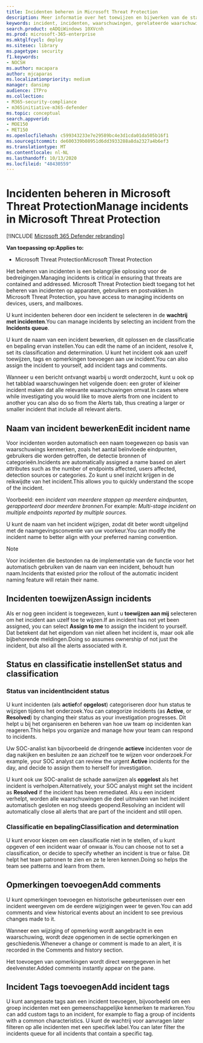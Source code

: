 ```yaml
---
title: Incidenten beheren in Microsoft Threat Protection
description: Meer informatie over het toewijzen en bijwerken van de status.
keywords: incident, incidenten, waarschuwingen, gerelateerde waarschuwingen, toewijzen, bijwerken, status, beheren, classificatie, Microsoft, 365, m365
search.product: eADQiWindows 10XVcnh
ms.prod: microsoft-365-enterprise
ms.mktglfcycl: deploy
ms.sitesec: library
ms.pagetype: security
f1.keywords:
- NOCSH
ms.author: macapara
author: mjcaparas
ms.localizationpriority: medium
manager: dansimp
audience: ITPro
ms.collection:
- M365-security-compliance
- m365initiative-m365-defender
ms.topic: conceptual
search.appverid:
- MOE150
- MET150
ms.openlocfilehash: c599343233e7e29589bc4e3d1cda01da505b16f1
ms.sourcegitcommit: de600339b08951d6dd3933288a8da2327a4b6ef3
ms.translationtype: MT
ms.contentlocale: nl-NL
ms.lasthandoff: 10/13/2020
ms.locfileid: "48430559"
---
```

# <a name="manage-incidents-in-microsoft-threat-protection"></a><span data-ttu-id="57d2d-104">Incidenten beheren in Microsoft Threat Protection</span><span class="sxs-lookup"><span data-stu-id="57d2d-104">Manage incidents in Microsoft Threat Protection</span></span>

[!INCLUDE [Microsoft 365 Defender rebranding](../includes/microsoft-defender.md)]


<span data-ttu-id="57d2d-105">**Van toepassing op:**</span><span class="sxs-lookup"><span data-stu-id="57d2d-105">**Applies to:**</span></span>
- <span data-ttu-id="57d2d-106">Microsoft Threat Protection</span><span class="sxs-lookup"><span data-stu-id="57d2d-106">Microsoft Threat Protection</span></span>



<span data-ttu-id="57d2d-107">Het beheren van incidenten is een belangrijke oplossing voor de bedreigingen.</span><span class="sxs-lookup"><span data-stu-id="57d2d-107">Managing incidents is critical in ensuring that threats are contained and addressed.</span></span> <span data-ttu-id="57d2d-108">Microsoft Threat Protection biedt toegang tot het beheren van incidenten op apparaten, gebruikers en postvakken.</span><span class="sxs-lookup"><span data-stu-id="57d2d-108">In Microsoft Threat Protection, you have access to managing incidents on devices, users, and mailboxes.</span></span> 


<span data-ttu-id="57d2d-109">U kunt incidenten beheren door een incident te selecteren in de **wachtrij met incidenten**.</span><span class="sxs-lookup"><span data-stu-id="57d2d-109">You can manage incidents by selecting an incident from the **Incidents queue**.</span></span> 

<span data-ttu-id="57d2d-110">U kunt de naam van een incident bewerken, dit oplossen en de classificatie en bepaling ervan instellen.</span><span class="sxs-lookup"><span data-stu-id="57d2d-110">You can edit the name of an incident, resolve it, set its classification and determination.</span></span> <span data-ttu-id="57d2d-111">U kunt het incident ook aan uzelf toewijzen, tags en opmerkingen toevoegen aan uw incident.</span><span class="sxs-lookup"><span data-stu-id="57d2d-111">You can also assign the incident to yourself, add incident tags and comments.</span></span>

<span data-ttu-id="57d2d-112">Wanneer u een bericht ontvangt waarbij u wordt onderzocht, kunt u ook op het tabblad waarschuwingen het volgende doen: een groter of kleiner incident maken dat alle relevante waarschuwingen omvat.</span><span class="sxs-lookup"><span data-stu-id="57d2d-112">In cases where while investigating you would like to move alerts from one incident to another you can also do so from the Alerts tab, thus creating a larger or smaller incident that include all relevant alerts.</span></span>

## <a name="edit-incident-name"></a><span data-ttu-id="57d2d-113">Naam van incident bewerken</span><span class="sxs-lookup"><span data-stu-id="57d2d-113">Edit incident name</span></span>
<span data-ttu-id="57d2d-114">Voor incidenten worden automatisch een naam toegewezen op basis van waarschuwings kenmerken, zoals het aantal beïnvloede eindpunten, gebruikers die worden getroffen, de detectie bronnen of categorieën.</span><span class="sxs-lookup"><span data-stu-id="57d2d-114">Incidents are automatically assigned a name based on alert attributes such as the number of endpoints affected, users affected, detection sources or categories.</span></span> <span data-ttu-id="57d2d-115">Zo kunt u snel inzicht krijgen in de reikwijdte van het incident.</span><span class="sxs-lookup"><span data-stu-id="57d2d-115">This allows you to quickly understand the scope of the incident.</span></span>

<span data-ttu-id="57d2d-116">Voorbeeld: een *incident van meerdere stappen op meerdere eindpunten, gerapporteerd door meerdere bronnen.*</span><span class="sxs-lookup"><span data-stu-id="57d2d-116">For example: *Multi-stage incident on multiple endpoints reported by multiple sources.*</span></span>

<span data-ttu-id="57d2d-117">U kunt de naam van het incident wijzigen, zodat dit beter wordt uitgelijnd met de naamgevingsconventie van uw voorkeur.</span><span class="sxs-lookup"><span data-stu-id="57d2d-117">You can modify the incident name to better align with your preferred naming convention.</span></span>

> [!NOTE]
> <span data-ttu-id="57d2d-118">Voor incidenten die bestonden na de implementatie van de functie voor het automatisch gebruiken van de naam van een incident, behoudt hun naam.</span><span class="sxs-lookup"><span data-stu-id="57d2d-118">Incidents that existed prior the rollout of the automatic incident naming feature will retain their name.</span></span>



## <a name="assign-incidents"></a><span data-ttu-id="57d2d-119">Incidenten toewijzen</span><span class="sxs-lookup"><span data-stu-id="57d2d-119">Assign incidents</span></span>
<span data-ttu-id="57d2d-120">Als er nog geen incident is toegewezen, kunt u **toewijzen aan mij** selecteren om het incident aan uzelf toe te wijzen.</span><span class="sxs-lookup"><span data-stu-id="57d2d-120">If an incident has not yet been assigned, you can select **Assign to me** to assign the incident to yourself.</span></span> <span data-ttu-id="57d2d-121">Dat betekent dat het eigendom van niet alleen het incident is, maar ook alle bijbehorende meldingen.</span><span class="sxs-lookup"><span data-stu-id="57d2d-121">Doing so assumes ownership of not just the incident, but also all the alerts associated with it.</span></span>

## <a name="set-status-and-classification"></a><span data-ttu-id="57d2d-122">Status en classificatie instellen</span><span class="sxs-lookup"><span data-stu-id="57d2d-122">Set status and classification</span></span>
### <a name="incident-status"></a><span data-ttu-id="57d2d-123">Status van incident</span><span class="sxs-lookup"><span data-stu-id="57d2d-123">Incident status</span></span>
<span data-ttu-id="57d2d-124">U kunt incidenten (als **actief**of **opgelost**) categoriseren door hun status te wijzigen tijdens het onderzoek.</span><span class="sxs-lookup"><span data-stu-id="57d2d-124">You can categorize incidents (as **Active**, or **Resolved**) by changing their status as your investigation progresses.</span></span> <span data-ttu-id="57d2d-125">Dit helpt u bij het organiseren en beheren van hoe uw team op incidenten kan reageren.</span><span class="sxs-lookup"><span data-stu-id="57d2d-125">This helps you organize and manage how your team can respond to incidents.</span></span>

<span data-ttu-id="57d2d-126">Uw SOC-analist kan bijvoorbeeld de dringende **actieve** incidenten voor de dag nakijken en besluiten ze aan zichzelf toe te wijzen voor onderzoek.</span><span class="sxs-lookup"><span data-stu-id="57d2d-126">For example, your SOC analyst can review the urgent **Active** incidents for the day, and decide to assign them to herself for investigation.</span></span>

<span data-ttu-id="57d2d-127">U kunt ook uw SOC-analist de schade aanwijzen als **opgelost** als het incident is verholpen.</span><span class="sxs-lookup"><span data-stu-id="57d2d-127">Alternatively, your SOC analyst might set the incident as **Resolved** if the incident has been remediated.</span></span> <span data-ttu-id="57d2d-128">Als u een incident verhelpt, worden alle waarschuwingen die deel uitmaken van het incident automatisch gesloten en nog steeds geopend.</span><span class="sxs-lookup"><span data-stu-id="57d2d-128">Resolving an incident will automatically close all alerts that are part of the incident and still open.</span></span> 

### <a name="classification-and-determination"></a><span data-ttu-id="57d2d-129">Classificatie en bepaling</span><span class="sxs-lookup"><span data-stu-id="57d2d-129">Classification and determination</span></span>
<span data-ttu-id="57d2d-130">U kunt ervoor kiezen om een classificatie niet in te stellen, of u kunt opgeven of een incident waar of onwaar is.</span><span class="sxs-lookup"><span data-stu-id="57d2d-130">You can choose not to set a classification, or decide to specify whether an incident is true or false.</span></span> <span data-ttu-id="57d2d-131">Dit helpt het team patronen te zien en ze te leren kennen.</span><span class="sxs-lookup"><span data-stu-id="57d2d-131">Doing so helps the team see patterns and learn from them.</span></span> 

## <a name="add-comments"></a><span data-ttu-id="57d2d-132">Opmerkingen toevoegen</span><span class="sxs-lookup"><span data-stu-id="57d2d-132">Add comments</span></span>
<span data-ttu-id="57d2d-133">U kunt opmerkingen toevoegen en historische gebeurtenissen over een incident weergeven om de eerdere wijzigingen weer te geven.</span><span class="sxs-lookup"><span data-stu-id="57d2d-133">You can add comments and view historical events about an incident to see previous changes made to it.</span></span>

<span data-ttu-id="57d2d-134">Wanneer een wijziging of opmerking wordt aangebracht in een waarschuwing, wordt deze opgenomen in de sectie opmerkingen en geschiedenis.</span><span class="sxs-lookup"><span data-stu-id="57d2d-134">Whenever a change or comment is made to an alert, it is recorded in the Comments and history section.</span></span>

<span data-ttu-id="57d2d-135">Het toevoegen van opmerkingen wordt direct weergegeven in het deelvenster.</span><span class="sxs-lookup"><span data-stu-id="57d2d-135">Added comments instantly appear on the pane.</span></span>

## <a name="add-incident-tags"></a><span data-ttu-id="57d2d-136">Incident Tags toevoegen</span><span class="sxs-lookup"><span data-stu-id="57d2d-136">Add incident tags</span></span>
<span data-ttu-id="57d2d-137">U kunt aangepaste tags aan een incident toevoegen, bijvoorbeeld om een groep incidenten met een gemeenschappelijke kenmerken te markeren.</span><span class="sxs-lookup"><span data-stu-id="57d2d-137">You can add custom tags to an incident, for example to flag a group of incidents with a common characteristics.</span></span> <span data-ttu-id="57d2d-138">U kunt de wachtrij voor aanvragen later filteren op alle incidenten met een specifiek label.</span><span class="sxs-lookup"><span data-stu-id="57d2d-138">You can later filter the incidents queue for all incidents that contain a specific tag.</span></span>
